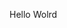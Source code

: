 Hello Wolrd

















































































































































































































































































































































































































































































































































































































































































































































































































































































































































































































































































































































































































































































































































































































































































































































































































































































































































































































































































































































































































































































































































































































































































































































































































































































































































































































































































































































































































































































































































































































































































































































































































































































































































































































































































































































